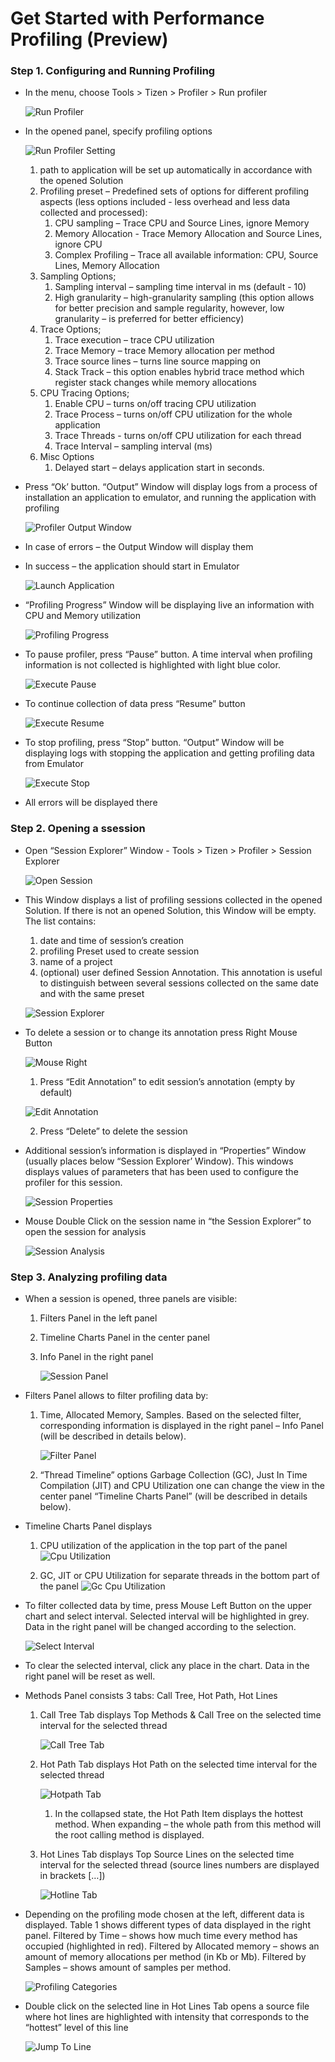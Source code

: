﻿# Get Started with Performance Profiling (Preview)
### Step 1. Configuring and Running Profiling
   * In the menu, choose Tools > Tizen > Profiler > Run profiler

     ![Run Profiler](../image/run_profiler.png)

   * In the opened panel, specify profiling options
   
     ![Run Profiler Setting](../image/run_profiler_setting.png)

      1) path to application will be set up automatically in accordance with the opened Solution
      2) Profiling preset – Predefined sets of options for different profiling aspects (less options included - less overhead and less data collected and processed):
         1) CPU sampling – Trace CPU and Source Lines, ignore Memory
         2) Memory Allocation - Trace Memory Allocation and Source Lines, ignore CPU
         3) Complex Profiling – Trace all available information: CPU, Source Lines, Memory Allocation
      3) Sampling Options; 
         1) Sampling interval – sampling time interval in ms (default - 10)
         2) High granularity – high-granularity sampling (this option allows for better precision and sample regularity, however, low granularity – is preferred for better efficiency)
      4) Trace Options;
         1) Trace execution – trace CPU utilization
         2) Trace Memory – trace Memory allocation per method
         3) Trace source lines – turns line source mapping on
         4) Stack Track – this option enables hybrid trace method which register stack changes while memory allocations
      5) CPU Tracing Options;
         1) Enable CPU – turns on/off tracing CPU utilization
         2) Trace Process – turns on/off CPU utilization for the whole application
         3) Trace Threads - turns on/off CPU utilization for each thread
         4) Trace Interval – sampling interval (ms) 
      6) Misc Options
         1) Delayed start – delays application start in seconds.

   * Press “Ok’ button. “Output” Window will display logs from a process of installation an application to emulator, and running the application with profiling
    
     ![Profiler Output Window](../image/profiler_output_window.png)

   * In case of errors – the Output Window will display them
   * In success – the application should start in Emulator
   
     ![Launch Application](../image/launch_application.png)

   * “Profiling Progress” Window will be displaying live an information with CPU and Memory utilization

     ![Profiling Progress](../image/profiling_progress.png)

   * To pause profiler, press “Pause” button. A time interval when profiling information is not collected is highlighted with light blue color.
   
     ![Execute Pause](../image/execute_pause.png)

   * To continue collection of data press “Resume” button
   
     ![Execute Resume](../image/execute_resume.png)

   * To stop profiling, press “Stop” button. “Output” Window will be displaying logs with stopping the application and getting profiling data from Emulator
   
     ![Execute Stop](../image/execute_stop.png)

   * All errors will be displayed there

### Step 2. Opening a ssession
   * Open “Session Explorer” Window - Tools > Tizen > Profiler > Session Explorer
   
     ![Open Session](../image/open_session.png)

   * This Window displays a list of profiling sessions collected in the opened Solution. If there is not an opened Solution, this Window will be empty. The list contains:
      1) date and time of session’s creation
      2) profiling Preset used to create session
      3) name of a project
      4) (optional) user defined Session Annotation. This annotation is useful to distinguish between several sessions collected on the same date and with the same preset
      
      ![Session Explorer](../image/session_explorer.png)

   * To delete a session or to change its annotation press Right Mouse Button
   
     ![Mouse Right](../image/mouse_right.png)

      1) Press “Edit Annotation” to edit session’s annotation (empty by default)
      
        ![Edit Annotation](../image/edit_annotation.png)

      2) Press “Delete” to delete the session

   * Additional session’s information is displayed in “Properties” Window (usually places below “Session Explorer’ Window). This windows displays values of parameters that has been used to configure the profiler for this session.
    
     ![Session Properties](../image/session_properties.png)

   * Mouse Double Click on the session name in “the Session Explorer” to open the session for analysis
   
     ![Session Analysis](../image/session_analysis.png)

### Step 3. Analyzing profiling data 
   * When a session is opened, three panels are visible:
      1) Filters Panel in the left panel
      2) Timeline Charts Panel in the center panel
      3) Info Panel in the right panel
      
         ![Session Panel](../image/session_panel.png)

   * Filters Panel allows to filter profiling data by:
      1) Time, Allocated Memory, Samples. Based on the selected filter, corresponding information is displayed in the right panel – Info Panel (will be described in details below).
       
         ![Filter Panel](../image/filter_panel.png)

      2) “Thread Timeline” options Garbage Collection (GC), Just In Time Compilation (JIT) and CPU Utilization one can change the view in the center panel “Timeline Charts Panel” (will be described in details below).

   * Timeline Charts Panel displays 
      1) CPU utilization of the application in the top part of the panel
      ![Cpu Utilization](../image/cpu_utilization.png)

      2) GC, JIT or CPU Utilization for separate threads in the bottom part of the panel
      ![Gc Cpu Utilization](../image/gc_cpu_utilization.png)

   * To filter collected data by time, press Mouse Left Button on the upper chart and select interval. Selected interval will be highlighted in grey. Data in the right panel will be changed according to the selection.
    
      ![Select Interval](../image/select_interval.png)

   * To clear the selected interval, click any place in the chart. Data in the right panel will be reset as well.
   * Methods Panel consists 3 tabs: Call Tree, Hot Path, Hot Lines
      1) Call Tree Tab displays Top Methods & Call Tree on the selected time interval for the selected thread
       
         ![Call Tree Tab](../image/call_tree_tab.png)

      2) Hot Path Tab displays Hot Path on the selected time interval for the selected thread
      
         ![Hotpath Tab](../image/hotpath_tab.png)

         1) In the collapsed state, the Hot Path Item displays the hottest method. When expanding – the whole path from this method will the root calling method is displayed.

      3) Hot Lines Tab displays Top Source Lines on the selected time interval for the selected thread (source lines numbers are displayed in brackets […])
       
         ![Hotline Tab](../image/hotline_tab.png)
         
   * Depending on the profiling mode chosen at the left, different data is displayed. Table 1 shows different types of data displayed in the right panel. Filtered by Time – shows how much time every method has occupied (highlighted in red). Filtered by Allocated memory – shows an amount of memory allocations per method (in Kb or Mb). Filtered by Samples – shows amount of samples per method.
    
     ![Profiling Categories](../image/profiling_categories.png)
   * Double click on the selected line in Hot Lines Tab opens a source file where hot lines are highlighted with intensity that corresponds to the “hottest” level of this line
    
     ![Jump To Line](../image/jump_to_line.png)     
